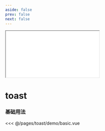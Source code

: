 ```yaml
---
aside: false
prev: false
next: false
---
```


<div class="mobile-model">
  <iframe
    class="model-iframe"
    src="/pages/toast/toast-demo"
  >
  </iframe>
</div>

# toast

### 基础用法

<<< @/pages/toast/demo/basic.vue